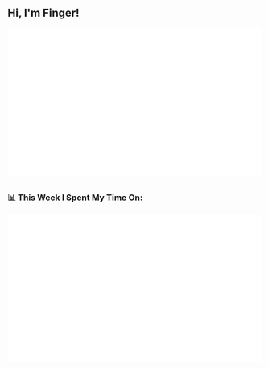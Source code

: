 <h2> Hi, I'm Finger!</h2>

<img align="right" src="https://raw.githubusercontent.com/spianmo/github-stats/master/generated/overview.svg#gh-light-mode-only">

<!-- <img align="right" height="160em" src="https://github-readme-stats-eight-theta.vercel.app/api/top-langs/?username=spianmo&layout=compact&langs_count=8&theme=algolia"/>	 -->
	
```go
package main

type Me struct {
	Name   string
	Job    string
	Code   string
	Skills string
}

func main() {
	me := &Me{
		Name:   "Finger",
		Job:    "Client-side Engineer",
		Code:   "Java and C++ and Others",
		Skills: "Android Security NLP ^o^",
	}
	_ = me
}
```


<h3>📊 This Week I Spent My Time On:</h3>
<img align='right' src="https://raw.githubusercontent.com/spianmo/github-stats/master/generated/languages.svg#gh-light-mode-only">

<!--START_SECTION:waka-->

```text
Java             17 hrs 7 mins   █████████████████░░░░░░░░   68.01 %
Kotlin           3 hrs 29 mins   ███▒░░░░░░░░░░░░░░░░░░░░░   13.87 %
XML              1 hr 30 mins    █▓░░░░░░░░░░░░░░░░░░░░░░░   06.00 %
Properties       1 hr 11 mins    █▒░░░░░░░░░░░░░░░░░░░░░░░   04.75 %
Groovy           52 mins         █░░░░░░░░░░░░░░░░░░░░░░░░   03.50 %
Gradle           18 mins         ▒░░░░░░░░░░░░░░░░░░░░░░░░   01.23 %
```

<!--END_SECTION:waka-->
